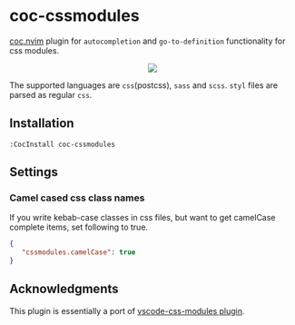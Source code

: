 # coc-cssmodules

[coc.nvim](https://github.com/neoclide/coc.nvim) plugin for `autocompletion` and `go-to-definition` functionality for css modules.

<p align="center"><img src="https://user-images.githubusercontent.com/5817809/76164832-0adaf600-6163-11ea-8c8e-548b7aeb1213.gif"></p>

The supported languages are `css`(postcss), `sass` and `scss`. `styl` files are parsed as regular `css`.

## Installation

```
:CocInstall coc-cssmodules
```

## Settings

### Camel cased css class names

If you write kebab-case classes in css files, but want to get camelCase complete items, set following to true.

```json
{
   "cssmodules.camelCase": true
}
```

## Acknowledgments

This plugin is essentially a port of [vscode-css-modules plugin](https://github.com/clinyong/vscode-css-modules).
